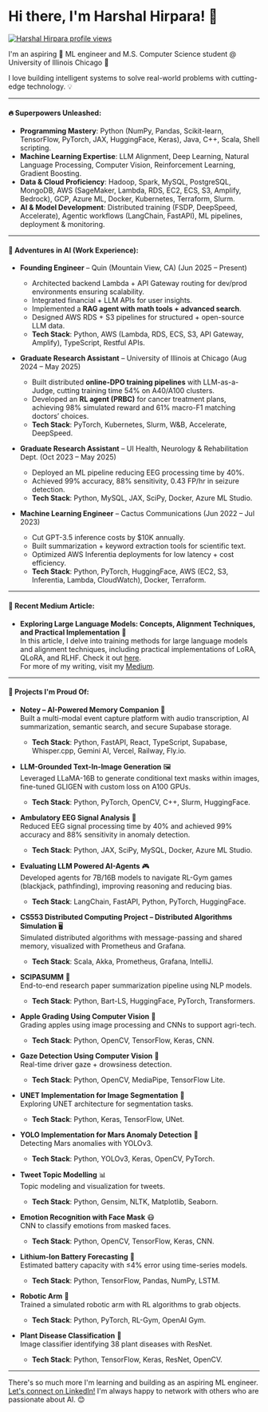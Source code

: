 # Hi there, I'm Harshal Hirpara! 👋  
[![Harshal Hirpara profile views](https://u8views.com/api/v1/github/profiles/143730624/views/day-week-month-total-count.svg)](https://u8views.com/github/Hjhirp)

I'm an aspiring 🚀 ML engineer and M.S. Computer Science student @ University of Illinois Chicago 🌆  

I love building intelligent systems to solve real-world problems with cutting-edge technology. 💡  

---

#### 🔥 Superpowers Unleashed:
* **Programming Mastery**: Python (NumPy, Pandas, Scikit-learn, TensorFlow, PyTorch, JAX, HuggingFace, Keras), Java, C++, Scala, Shell scripting.  
* **Machine Learning Expertise**: LLM Alignment, Deep Learning, Natural Language Processing, Computer Vision, Reinforcement Learning, Gradient Boosting.  
* **Data & Cloud Proficiency**: Hadoop, Spark, MySQL, PostgreSQL, MongoDB, AWS (SageMaker, Lambda, RDS, EC2, ECS, S3, Amplify, Bedrock), GCP, Azure ML, Docker, Kubernetes, Terraform, Slurm.  
* **AI & Model Development**: Distributed training (FSDP, DeepSpeed, Accelerate), Agentic workflows (LangChain, FastAPI), ML pipelines, deployment & monitoring.  

---

#### 🚀 Adventures in AI (Work Experience):
* **Founding Engineer** – Quin (Mountain View, CA) (Jun 2025 – Present)  
  * Architected backend Lambda + API Gateway routing for dev/prod environments ensuring scalability.  
  * Integrated financial + LLM APIs for user insights.  
  * Implemented a **RAG agent with math tools + advanced search**.  
  * Designed AWS RDS + S3 pipelines for structured + open-source LLM data.  
  * **Tech Stack**: Python, AWS (Lambda, RDS, ECS, S3, API Gateway, Amplify), TypeScript, Restful APIs.  

* **Graduate Research Assistant** – University of Illinois at Chicago (Aug 2024 – May 2025)  
  * Built distributed **online-DPO training pipelines** with LLM-as-a-Judge, cutting training time 54% on A40/A100 clusters.  
  * Developed an **RL agent (PRBC)** for cancer treatment plans, achieving 98% simulated reward and 61% macro-F1 matching doctors’ choices.  
  * **Tech Stack**: PyTorch, Kubernetes, Slurm, W&B, Accelerate, DeepSpeed.  

* **Graduate Research Assistant** – UI Health, Neurology & Rehabilitation Dept. (Oct 2023 – May 2025)  
  * Deployed an ML pipeline reducing EEG processing time by 40%.  
  * Achieved 99% accuracy, 88% sensitivity, 0.43 FP/hr in seizure detection.  
  * **Tech Stack**: Python, MySQL, JAX, SciPy, Docker, Azure ML Studio.  

* **Machine Learning Engineer** – Cactus Communications (Jun 2022 – Jul 2023)  
  * Cut GPT-3.5 inference costs by $10K annually.  
  * Built summarization + keyword extraction tools for scientific text.  
  * Optimized AWS Inferentia deployments for low latency + cost efficiency.  
  * **Tech Stack**: Python, PyTorch, HuggingFace, AWS (EC2, S3, Inferentia, Lambda, CloudWatch), Docker, Terraform.  

---

#### 📝 Recent Medium Article:
* **Exploring Large Language Models: Concepts, Alignment Techniques, and Practical Implementation** 📝  
  In this article, I delve into training methods for large language models and alignment techniques, including practical implementations of LoRA, QLoRA, and RLHF. Check it out [here](https://medium.com/@hhirp/exploring-large-language-models-concepts-alignment-techniques-and-practical-implementation-8279aaa2f91f).  
  For more of my writing, visit my [Medium](https://medium.com/@hhirp).

---

#### 🎯 Projects I'm Proud Of:
* **Notey – AI-Powered Memory Companion** 📝  
  Built a multi-modal event capture platform with audio transcription, AI summarization, semantic search, and secure Supabase storage.  
  * **Tech Stack**: Python, FastAPI, React, TypeScript, Supabase, Whisper.cpp, Gemini AI, Vercel, Railway, Fly.io.  

* **LLM-Grounded Text-In-Image Generation** 🖼️  
  Leveraged LLaMA-16B to generate conditional text masks within images, fine-tuned GLIGEN with custom loss on A100 GPUs.  
  * **Tech Stack**: Python, PyTorch, OpenCV, C++, Slurm, HuggingFace.  

* **Ambulatory EEG Signal Analysis** 🧠  
  Reduced EEG signal processing time by 40% and achieved 99% accuracy and 88% sensitivity in anomaly detection.  
  * **Tech Stack**: Python, JAX, SciPy, MySQL, Docker, Azure ML Studio.  

* **Evaluating LLM Powered AI-Agents** 🎮  
  Developed agents for 7B/16B models to navigate RL-Gym games (blackjack, pathfinding), improving reasoning and reducing bias.  
  * **Tech Stack**: LangChain, FastAPI, Python, PyTorch, HuggingFace.  

* **CS553 Distributed Computing Project – Distributed Algorithms Simulation** 🖥️  
  Simulated distributed algorithms with message-passing and shared memory, visualized with Prometheus and Grafana.  
  * **Tech Stack**: Scala, Akka, Prometheus, Grafana, IntelliJ.  

* **SCIPASUMM** 📜  
  End-to-end research paper summarization pipeline using NLP models.  
  * **Tech Stack**: Python, Bart-LS, HuggingFace, PyTorch, Transformers.  

* **Apple Grading Using Computer Vision** 🍏  
  Grading apples using image processing and CNNs to support agri-tech.  
  * **Tech Stack**: Python, OpenCV, TensorFlow, Keras, CNN.  

* **Gaze Detection Using Computer Vision** 👀  
  Real-time driver gaze + drowsiness detection.  
  * **Tech Stack**: Python, OpenCV, MediaPipe, TensorFlow Lite.  

* **UNET Implementation for Image Segmentation** 🌟  
  Exploring UNET architecture for segmentation tasks.  
  * **Tech Stack**: Python, Keras, TensorFlow, UNet.  

* **YOLO Implementation for Mars Anomaly Detection** 🚀  
  Detecting Mars anomalies with YOLOv3.  
  * **Tech Stack**: Python, YOLOv3, Keras, OpenCV, PyTorch.  

* **Tweet Topic Modelling** 📊  
  Topic modeling and visualization for tweets.  
  * **Tech Stack**: Python, Gensim, NLTK, Matplotlib, Seaborn.  

* **Emotion Recognition with Face Mask** 😷  
  CNN to classify emotions from masked faces.  
  * **Tech Stack**: Python, OpenCV, TensorFlow, Keras, CNN.  

* **Lithium-Ion Battery Forecasting** 🔋  
  Estimated battery capacity with ≤4% error using time-series models.  
  * **Tech Stack**: Python, TensorFlow, Pandas, NumPy, LSTM.  

* **Robotic Arm** 🤖  
  Trained a simulated robotic arm with RL algorithms to grab objects.  
  * **Tech Stack**: Python, PyTorch, RL-Gym, OpenAI Gym.  

* **Plant Disease Classification** 🌱  
  Image classifier identifying 38 plant diseases with ResNet.  
  * **Tech Stack**: Python, TensorFlow, Keras, ResNet, OpenCV.  

---

There's so much more I'm learning and building as an aspiring ML engineer.  
[Let's connect on LinkedIn!](https://www.linkedin.com/in/harshaljhirpara) I'm always happy to network with others who are passionate about AI. 😊
